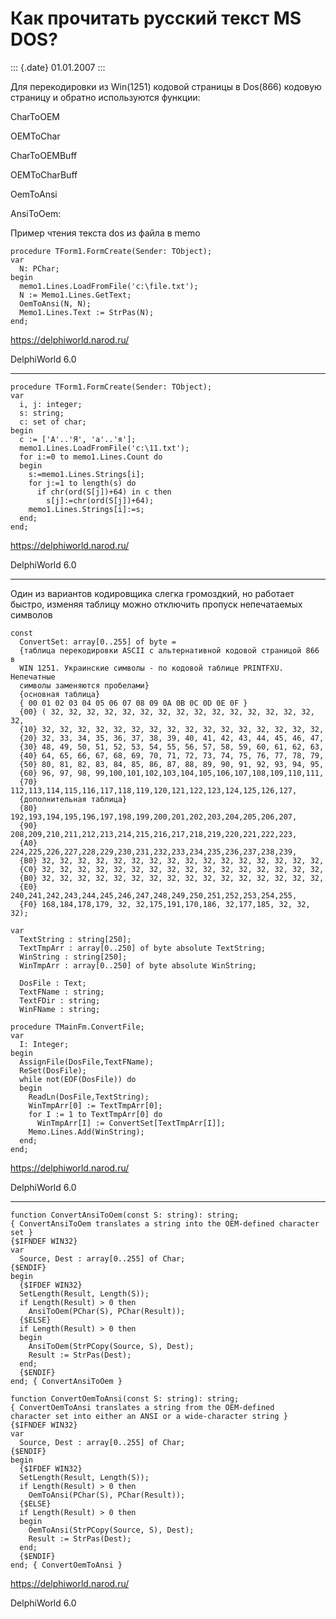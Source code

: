 Как прочитать русский текст MS DOS?
===================================

::: {.date}
01.01.2007
:::

Для перекодировки из Win(1251) кодовой страницы в Dos(866) кодовую
страницу и обратно используются функции:

CharToOEM

OEMToChar

CharToOEMBuff

OEMToCharBuff

OemToAnsi

AnsiToOem:

Пример чтения текста dos из файла в memo

    procedure TForm1.FormCreate(Sender: TObject);
    var
      N: PChar;
    begin
      memo1.Lines.LoadFromFile('c:\file.txt');
      N := Memo1.Lines.GetText;
      OemToAnsi(N, N);
      Memo1.Lines.Text := StrPas(N);
    end;

<https://delphiworld.narod.ru/>

DelphiWorld 6.0

------------------------------------------------------------------------

    procedure TForm1.FormCreate(Sender: TObject);
    var
      i, j: integer;
      s: string;
      c: set of char;
    begin
      c := ['А'..'Я', 'а'..'я'];
      memo1.Lines.LoadFromFile('c:\11.txt');
      for i:=0 to memo1.Lines.Count do
      begin
        s:=memo1.Lines.Strings[i];
        for j:=1 to length(s) do
          if chr(ord(S[j])+64) in c then
            s[j]:=chr(ord(S[j])+64);
        memo1.Lines.Strings[i]:=s;
      end;
    end;

<https://delphiworld.narod.ru/>

DelphiWorld 6.0

------------------------------------------------------------------------

Один из вариантов кодировщика слегка громоздкий, но работает быстро,
изменяя таблицу можно отключить пропуск непечатаемых символов

    const
      ConvertSet: array[0..255] of byte =
      {таблица перекодировки ASCII с альтернативной кодовой страницой 866 в
      WIN 1251. Украинские символы - по кодовой таблице PRINTFXU. Непечатные
      символы заменяются пробелами}
      {основная таблица}
      { 00 01 02 03 04 05 06 07 08 09 0A 0B 0C 0D 0E 0F }
      {00} ( 32, 32, 32, 32, 32, 32, 32, 32, 32, 32, 32, 32, 32, 32, 32, 32,
      {10} 32, 32, 32, 32, 32, 32, 32, 32, 32, 32, 32, 32, 32, 32, 32, 32,
      {20} 32, 33, 34, 35, 36, 37, 38, 39, 40, 41, 42, 43, 44, 45, 46, 47,
      {30} 48, 49, 50, 51, 52, 53, 54, 55, 56, 57, 58, 59, 60, 61, 62, 63,
      {40} 64, 65, 66, 67, 68, 69, 70, 71, 72, 73, 74, 75, 76, 77, 78, 79,
      {50} 80, 81, 82, 83, 84, 85, 86, 87, 88, 89, 90, 91, 92, 93, 94, 95,
      {60} 96, 97, 98, 99,100,101,102,103,104,105,106,107,108,109,110,111,
      {70} 112,113,114,115,116,117,118,119,120,121,122,123,124,125,126,127,
      {дополнительная таблица}
      {80} 192,193,194,195,196,197,198,199,200,201,202,203,204,205,206,207,
      {90} 208,209,210,211,212,213,214,215,216,217,218,219,220,221,222,223,
      {A0} 224,225,226,227,228,229,230,231,232,233,234,235,236,237,238,239,
      {B0} 32, 32, 32, 32, 32, 32, 32, 32, 32, 32, 32, 32, 32, 32, 32, 32,
      {C0} 32, 32, 32, 32, 32, 32, 32, 32, 32, 32, 32, 32, 32, 32, 32, 32,
      {B0} 32, 32, 32, 32, 32, 32, 32, 32, 32, 32, 32, 32, 32, 32, 32, 32,
      {E0} 240,241,242,243,244,245,246,247,248,249,250,251,252,253,254,255,
      {F0} 168,184,178,179, 32, 32,175,191,170,186, 32,177,185, 32, 32, 32);
     
    var
      TextString : string[250];
      TextTmpArr : array[0..250] of byte absolute TextString;
      WinString : string[250];
      WinTmpArr : array[0..250] of byte absolute WinString;
     
      DosFile : Text;
      TextFName : string;
      TextFDir : string;
      WinFName : string;
     
    procedure TMainFm.ConvertFile;
    var
      I: Integer;
    begin
      AssignFile(DosFile,TextFName);
      ReSet(DosFile);
      while not(EOF(DosFile)) do
      begin
        ReadLn(DosFile,TextString);
        WinTmpArr[0] := TextTmpArr[0];
        for I := 1 to TextTmpArr[0] do
          WinTmpArr[I] := ConvertSet[TextTmpArr[I]];
        Memo.Lines.Add(WinString);
      end;
    end;

<https://delphiworld.narod.ru/>

DelphiWorld 6.0

------------------------------------------------------------------------

     
    function ConvertAnsiToOem(const S: string): string;
    { ConvertAnsiToOem translates a string into the OEM-defined character set }
    {$IFNDEF WIN32}
    var
      Source, Dest : array[0..255] of Char;
    {$ENDIF}
    begin
      {$IFDEF WIN32}
      SetLength(Result, Length(S));
      if Length(Result) > 0 then
        AnsiToOem(PChar(S), PChar(Result));
      {$ELSE}
      if Length(Result) > 0 then
      begin
        AnsiToOem(StrPCopy(Source, S), Dest);
        Result := StrPas(Dest);
      end;
      {$ENDIF}
    end; { ConvertAnsiToOem }
     
    function ConvertOemToAnsi(const S: string): string;
    { ConvertOemToAnsi translates a string from the OEM-defined
    character set into either an ANSI or a wide-character string }
    {$IFNDEF WIN32}
    var
      Source, Dest : array[0..255] of Char;
    {$ENDIF}
    begin
      {$IFDEF WIN32}
      SetLength(Result, Length(S));
      if Length(Result) > 0 then
        OemToAnsi(PChar(S), PChar(Result));
      {$ELSE}
      if Length(Result) > 0 then
      begin
        OemToAnsi(StrPCopy(Source, S), Dest);
        Result := StrPas(Dest);
      end;
      {$ENDIF}
    end; { ConvertOemToAnsi }

<https://delphiworld.narod.ru/>

DelphiWorld 6.0
